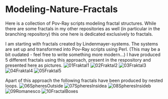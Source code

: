 # Modeling-Nature-Fractals
Here is a collection of Pov-Ray scripts modeling fractal structures. While there are some fractals in my other repositories as well (in particular in the branching repository) this one here is dedicated exclusively to fractals.  

I am starting with fractals created by Lindenmayer-systems. The systems are set up and transformed into Pov-Ray scripts using Perl. (This may be a bit oudated - feel free to write something more modern...) 
I have produced 5 different fractals using this approach, present in the respository and presented here as pictures.
![01Fraktal1](https://github.com/user-attachments/assets/5ad313ea-f33e-428f-b6fa-b6abc55f1ea4)
![02Fraktal2](https://github.com/user-attachments/assets/00f3ff65-0c46-419e-8d1e-677e17a26a0b)
![03Fraktal3](https://github.com/user-attachments/assets/43c4c71e-f660-4292-a5f8-92004ba19744)
![04Fraktal4](https://github.com/user-attachments/assets/a4912c0a-db5b-4265-8538-e67a7c331e15)
![05Fraktal5](https://github.com/user-attachments/assets/2a768d4c-6a1f-4796-af7a-9dc599393dd6)

Apart of this approach the following fractals have been produced by nested loops.
![06SpheresOutside](https://github.com/user-attachments/assets/46251b2b-c565-4176-be79-36bfacfdecea)
![07SpheresInsidea](https://github.com/user-attachments/assets/84e9ba24-b1b8-4c78-8b6c-77b8f3111ee7)
![08SpheresInsideb](https://github.com/user-attachments/assets/1bbd0df2-4eb3-49e0-adf3-d36fdd381bdd)
![09Romanesco](https://github.com/user-attachments/assets/6d48fef7-1b5a-4c0e-ba04-2fbdf62a1dc0)
![10FractalBoxes](https://github.com/user-attachments/assets/fff32c28-6aa8-4184-b8a4-a979e01aa5a5)
